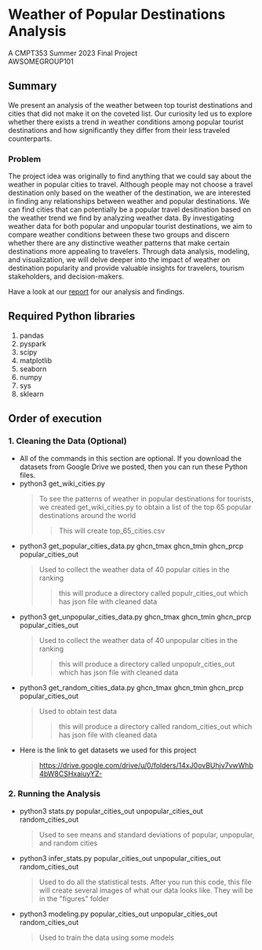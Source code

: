 #  Weather of Popular Destinations Analysis
A CMPT353 Summer 2023 Final Project\
AWSOMEGROUP101

## Summary 
We present an analysis of the weather between top tourist destinations and cities that did not make it on the coveted list. Our curiosity led us to explore whether there exists a trend in weather conditions among popular tourist destinations and how significantly they differ from their less traveled counterparts.

### Problem 
The project idea was originally to find anything that we could say about the weather in popular cities to travel. Although people may not choose a travel destination only based on the weather of the destination, we are interested in finding any relationships between weather and popular destinations. We can find cities that can potentially be a popular travel desitination based on the weather trend we find by analyzing weather data. By investigating weather data for both popular and unpopular tourist destinations, we aim to compare weather conditions between these two groups and discern whether there are any distinctive weather patterns that make certain destinations more appealing to travelers. Through data analysis, modeling, and visualization, we will delve deeper into the impact of weather on destination popularity and provide valuable insights for travelers, tourism stakeholders, and decision-makers.


Have a look at our [report](https://github.com/dpurkays/weather-data-analysis/blob/master/Report.pdf) for our analysis and findings.

## Required Python libraries

1. pandas
2. pyspark
3. scipy
4. matplotlib
5. seaborn
6. numpy
7. sys
8. sklearn

## Order of execution

### 1. Cleaning the Data (Optional)

- All of the commands in this section are optional. If you download the datasets from Google Drive we posted, then you can run these Python files.
- python3 get_wiki_cities.py
  > To see the patterns of weather in popular destinations for tourists, we created get_wiki_cities.py to obtain a list of the top 65 popular destinations around the world
  >
  > > This will create top_65_cities.csv
- python3 get_popular_cities_data.py ghcn_tmax ghcn_tmin ghcn_prcp popular_cities_out
  > Used to collect the weather data of 40 popular cities in the ranking
  >
  > > this will produce a directory called populr_cities_out which has json file with cleaned data
- python3 get_unpopular_cities_data.py ghcn_tmax ghcn_tmin ghcn_prcp popular_cities_out
  > Used to collect the weather data of 40 unpopular cities in the ranking
  >
  > > this will produce a directory called unpopulr_cities_out which has json file with cleaned data
- python3 get_random_cities_data.py ghcn_tmax ghcn_tmin ghcn_prcp popular_cities_out
  > Used to obtain test data
  >
  > > this will produce a directory called random_cities_out which has json file with cleaned data
- Here is the link to get datasets we used for this project
  > https://drive.google.com/drive/u/0/folders/14xJ0ovBUhjv7vwWhb4bW8CSHxaiuyYZ-

### 2. Running the Analysis

- python3 stats.py popular_cities_out unpopular_cities_out random_cities_out
  > Used to see means and standard deviations of popular, unpopular, and random cities
- python3 infer_stats.py popular_cities_out unpopular_cities_out random_cities_out
  > Used to do all the statistical tests. After you run this code, this file will create several images of what our data looks like. They will be in the "figures" folder
- python3 modeling.py popular_cities_out unpopular_cities_out random_cities_out
  > Used to train the data using some models
